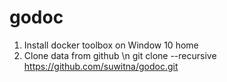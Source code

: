 # godoc
1. Install docker toolbox on Window 10 home
2. Clone data from github
   \n
   git clone --recursive https://github.com/suwitna/godoc.git
